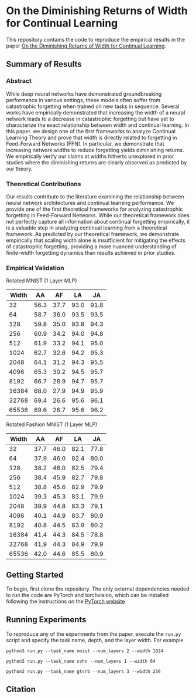 # On the Diminishing Returns of Width for Continual Learning

This repository contains the code to reproduce the empirical results in the paper [On the Diminishing Returns of Width for Continual Learning](Link). 


## Summary of Results

### Abstract

While deep neural networks have demonstrated groundbreaking performance in various settings, these models often suffer from catastrophic forgetting when trained on new tasks in sequence. Several works have empirically demonstrated that increasing the width of a neural network leads to a decrease in catastrophic forgetting but have yet to characterize the exact relationship between width and continual learning. In this paper. we design one of the first frameworks to analyze Continual Learning Theory and prove that width is directly related to forgetting in Feed-Forward Networks (FFN). In particular, we demonstrate that increasing network widths to reduce forgetting yields diminishing returns. We empirically verify our claims at widths hitherto unexplored in prior studies where the diminishing returns are clearly observed as predicted by our theory.

### Theoretical Contributions

Our results contribute to the literature examining the relationship between neural network architectures and continual
learning performance. We provide one of the first theoretical frameworks for analyzing catastrophic forgetting in Feed-Forward Networks. While our theoretical framework does not perfectly capture all information about continual forgetting empirically, it is a valuable step in analyzing continual learning from a theoretical framework. As predicted by our theoretical framework, we demonstrate empirically that scaling width alone is insufficient for mitigating the effects
of catastrophic forgetting, providing a more nuanced understanding of finite-width forgetting dynamics than results achieved in prior studies. 

### Empirical Validation

Rotated MNIST (1 Layer MLP)

| Width | AA   | AF   | LA   | JA   |
|--------------------|------|------|------|------|
| 32     | 56.3 | 37.7 | 93.0 | 91.8 |
| 64    | 58.7 | 36.0 | 93.5 | 93.5 |
| 128  | 59.8 | 35.0 | 93.8 | 94.3 |
| 256   | 60.9 | 34.2 | 94.0 | 94.8 |
| 512   | 61.9 | 33.2 | 94.1 | 95.0 |
| 1024  | 62.7 | 32.6 | 94.2 | 95.3 |
| 2048  | 64.1 | 31.2 | 94.3 | 95.5 |
| 4096  | 65.3 | 30.2 | 94.5 | 95.7 |
| 8192  | 66.7 | 28.9 | 94.7 | 95.7 |
| 16384   | 68.0 | 27.9 | 94.9 | 95.9 |
| 32768  | 69.4 | 26.6 | 95.6 | 96.1 |
| 65536  | 69.6 | 26.7 | 95.6 | 96.2 |

Rotated Fashion MNIST (1 Layer MLP)

| Width | AA   | AF   | LA   | JA   |
|--------------------|------|------|------|------|
| 32      | 37.7 | 46.0 | 82.1 | 77.8 |
| 64      | 37.9 | 46.0 | 82.4 | 80.0 |
| 128     | 38.2 | 46.0 | 82.5 | 79.4 |
| 256     | 38.4 | 45.9 | 82.7 | 79.8 |
| 512     | 38.8 | 45.6 | 82.9 | 79.9 |
| 1024   | 39.3 | 45.3 | 83.1 | 79.9 |
| 2048 | 39.9 | 44.8 | 83.3 | 79.1 |
| 4096 | 40.1 | 44.9 | 83.7 | 80.9 |
| 8192 | 40.8 | 44.5 | 83.9 | 80.2 |
| 16384   | 41.4 | 44.3 | 84.5 | 78.8 |
| 32768    | 41.9 | 44.3 | 84.9 | 79.9 |
| 65536    | 42.0 | 44.6 | 85.5 | 80.9 |




## Getting Started

To begin, first clone the repository. The only external dependencies needed to run the code are PyTorch and
torchvision, which can be installed following the instructions on the [PyTorch website](https://pytorch.org/)


## Running Experiments

To reproduce any of the experiments from the paper, execute the `run.py` script and specify the task name, depth, and the layer width. For example

```
python3 run.py --task_name mnist --num_layers 2 --width 1024
```

```
python3 run.py --task_name svhn --num_layers 1 --width 64
```

```
python3 run.py --task_name gtsrb --num_layers 3 --width 256
```

## Citation